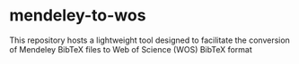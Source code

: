 # mendeley-to-wos
 This repository hosts a lightweight tool designed to facilitate the conversion of Mendeley BibTeX files to Web of Science (WOS) BibTeX format

